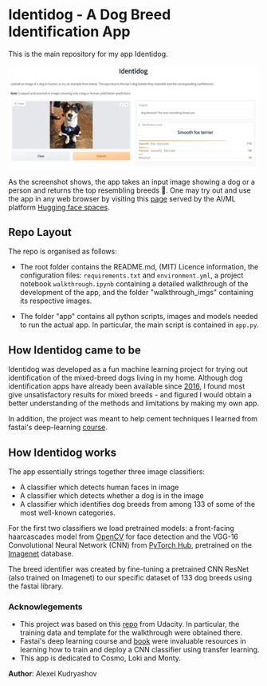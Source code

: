 # Identidog - A Dog Breed Identification App

This is the main repository for my app Identidog.

![app_screenshot](walkthrough_imgs/app_screenshot.jpg)

As the screenshot shows, the app takes an input image showing a dog or a person and returns the top resembling breeds 🐶. One may try out and use the app in any web browser by visiting this [page](https://huggingface.co/spaces/alexeikud/identidog) served by the AI/ML platform [Hugging face spaces](www.huggingface.co).

## Repo Layout
The repo is organised as follows:

- The root folder contains the README.md, (MIT) Licence information, the configuration files: ``requirements.txt`` and ``environment.yml``, a project notebook ``walkthrough.ipynb`` containing a detailed walkthrough of the development of the app, and the folder "walkthrough_imgs" containing its respective images.

- The folder "app" contains all python scripts, images and models needed to run the actual app. In particular, the main script is contained in ``app.py``.

## How Identidog came to be
 Identidog was developed as a fun machine learning project for trying out identification of the mixed-breed dogs living in my home. Although dog identification apps have already been available since [2016](https://news.microsoft.com/features/fetch-new-microsoft-garage-app-uses-artificial-intelligence-to-name-that-breed/), I found most give unsatisfactory results for mixed breeds - and figured I would obtain a better understanding of the methods and limitations by making my own app.

In addition, the project was meant to help cement techniques I learned from fastai's deep-learning [course](https://course.fast.ai/).

## How Identidog works
The app essentially strings together three image classifiers:

- A classifier which detects human faces in image
- A classifier which detects whether a dog is in the image
- A classifier which identifies dog breeds from among 133 of some of the most well-known categories.

For the first two classifiers we load pretrained models: a front-facing haarcascades model from [OpenCV](https://github.com/opencv/opencv[) for face detection and the VGG-16 Convolutional Neural Network (CNN) from [PyTorch Hub](https://pytorch.org/hub/), pretrained on the [Imagenet](https://www.image-net.org/) database.

The breed identifier was created by fine-tuning a pretrained CNN ResNet (also trained on Imagenet) to our specific dataset of 133 dog breeds using the fastai library.

### Acknowlegements
- This project was based on this [repo](https://github.com/udacity/deep-learning-v2-pytorch/tree/master/project-dog-classification) from Udacity. In particular, the training data and template for the walkthrough were obtained there.
- Fastai's deep learning course and [book](https://github.com/fastai/fastbook) were invaluable resources in learning how to train and deploy a CNN classifier using transfer learning.
- This app is dedicated to Cosmo, Loki and Monty.

**Author**: Alexei Kudryashov
